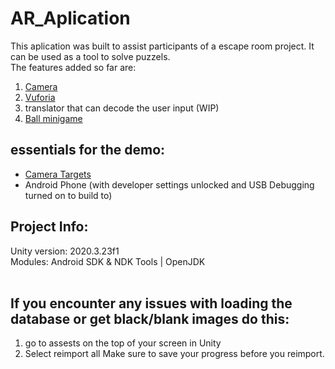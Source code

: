 # AR_Aplication

This aplication was built to assist participants of a escape room project. It can be used as a tool to solve puzzels.  
The features added so far are:
1. [Camera](mdLibrary/CAMERA.md)
2. [Vuforia](mdLibrary/VUFORIA.md)
3. translator that can decode the user input (WIP)
4. [Ball minigame](mdLibrary/BallMinigame.md)  

## essentials for the demo:  
- [Camera Targets](ImageTargets)  
- Android Phone (with developer settings unlocked and USB Debugging turned on to build to)


## Project Info:  </br>
Unity version: 2020.3.23f1  
Modules: Android SDK & NDK Tools | OpenJDK  
</br>
## If you encounter any issues with loading the database or get black/blank images do this:  
1. go to assests on the top of your screen in Unity
2. Select reimport all 
Make sure to save your progress before you reimport.

